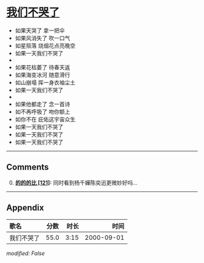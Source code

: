 # [我们不哭了](https://music.163.com/song?id=25870059)

* 如果天哭了    拿一把伞
* 如果风消失了  吹一口气
* 如星殒落  烧烟花点亮晚空
* 如果一天我们不哭了
* 
* 如果花枯萎了  待春天返
* 如果海变冰河  随意滑行
* 如山崩塌  挥一身衣袖尘土
* 如果一天我们不哭了
* 
* 如果他都走了  念一首诗
* 如不再呼吸了  吻你额上
* 如你不在  庇佑这宇宙众生
* 如果一天我们不哭了
* 如果一天我们不哭了
* 如果一天我们不哭了


---

## Comments
0. **[的的的比 \[121\]](https://music.163.com/#/user/home?id=15926701):** 同时看到杨千嬅陈奕迅更微妙好吗...



---

## Appendix

|歌名|分数|时长|时间|
|:---|:---:|---:|---:|
|我们不哭了|55.0|3:15|2000-09-01

*modified: False*